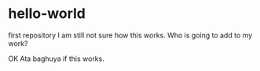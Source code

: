 # hello-world
first repository
I am still not sure how this works. Who is going to add to my work?

OK Ata baghuya if this works.
